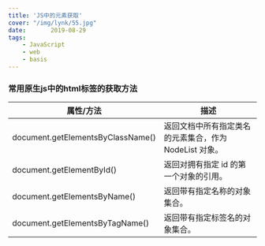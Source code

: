 ```yaml
---
title: 'JS中的元素获取'
cover: "/img/lynk/55.jpg"
date:       2019-08-29
tags:
	- JavaScript
	- web
	- basis
---
```


### 常用原生js中的html标签的获取方法


|属性/方法|描述|  
|---|---|  
|document.getElementsByClassName()|返回文档中所有指定类名的元素集合，作为 NodeList 对象。|  
|document.getElementById()|返回对拥有指定 id 的第一个对象的引用。|  
|document.getElementsByName()|返回带有指定名称的对象集合。|  
|document.getElementsByTagName()|返回带有指定标签名的对象集合。|  

